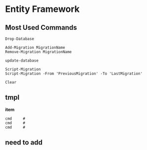 
# Entity Framework
 
## Most Used Commands
```
Drop-Database

Add-Migration MigrationName
Remove-Migration MigrationName

update-database

Script-Migration
Script-Migration -From 'PreviousMigration' -To 'LastMigration'

Clear
```

## tmpl
**item**
```
cmd     #
cmd     #
cmd     #
```
## need to add
